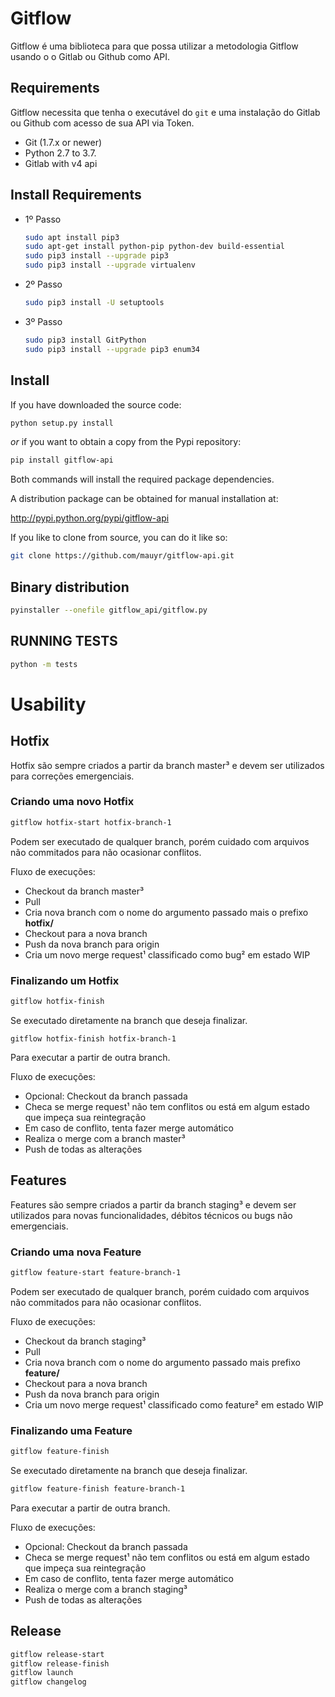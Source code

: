 # Gitflow
Gitflow é uma biblioteca para que possa utilizar a metodologia Gitflow usando o o Gitlab ou Github como API.

## Requirements
Gitflow necessita que tenha o executável do `git` e uma instalação do Gitlab ou Github com acesso de sua API via Token.

* Git (1.7.x or newer)
* Python 2.7 to 3.7.
* Gitlab with v4 api

## Install Requirements
* 1º Passo

    ```bash
    sudo apt install pip3
    sudo apt-get install python-pip python-dev build-essential
    sudo pip3 install --upgrade pip3
    sudo pip3 install --upgrade virtualenv
    ```

* 2º Passo

    ```bash
    sudo pip3 install -U setuptools
    ```

* 3º Passo

    ```bash
    sudo pip3 install GitPython
    sudo pip3 install --upgrade pip3 enum34
    ```


## Install
If you have downloaded the source code:

```bash
python setup.py install
```

*or* if you want to obtain a copy from the Pypi repository:

```bash
pip install gitflow-api
```

Both commands will install the required package dependencies.

A distribution package can be obtained for manual installation at:

http://pypi.python.org/pypi/gitflow-api

If you like to clone from source, you can do it like so:

```bash
git clone https://github.com/mauyr/gitflow-api.git
```

## Binary distribution

```bash
pyinstaller --onefile gitflow_api/gitflow.py
```


## RUNNING TESTS

```bash
python -m tests
```


# Usability

## Hotfix
Hotfix são sempre criados a partir da branch master³ e devem ser utilizados para correções emergenciais.

### Criando uma novo Hotfix 
```bash
gitflow hotfix-start hotfix-branch-1
```

Podem ser executado de qualquer branch, porém cuidado com arquivos não commitados para não ocasionar conflitos.

Fluxo de execuções:
* Checkout da branch master³
* Pull
* Cria nova branch com o nome do argumento passado mais o prefixo **hotfix/**
* Checkout para a nova branch
* Push da nova branch para origin
* Cria um novo merge request¹ classificado como bug² em estado WIP

### Finalizando um Hotfix

```bash
gitflow hotfix-finish
```

Se executado diretamente na branch que deseja finalizar.

```
gitflow hotfix-finish hotfix-branch-1
```

Para executar a partir de outra branch.
 
Fluxo de execuções:
* Opcional: Checkout da branch passada
* Checa se merge request¹ não tem conflitos ou está em algum estado que impeça sua reintegração
* Em caso de conflito, tenta fazer merge automático
* Realiza o merge com a branch master³
* Push de todas as alterações

## Features
Features são sempre criados a partir da branch staging³ e devem ser utilizados para novas funcionalidades, débitos técnicos ou bugs não emergenciais.

### Criando uma nova Feature
```bash
gitflow feature-start feature-branch-1
```

Podem ser executado de qualquer branch, porém cuidado com arquivos não commitados para não ocasionar conflitos.

Fluxo de execuções:
* Checkout da branch staging³
* Pull
* Cria nova branch com o nome do argumento passado mais prefixo **feature/**
* Checkout para a nova branch
* Push da nova branch para origin
* Cria um novo merge request¹ classificado como feature² em estado WIP

### Finalizando uma Feature
```bash
gitflow feature-finish
```

Se executado diretamente na branch que deseja finalizar.

```bash
gitflow feature-finish feature-branch-1
```

Para executar a partir de outra branch.
 
Fluxo de execuções:
* Opcional: Checkout da branch passada
* Checa se merge request¹ não tem conflitos ou está em algum estado que impeça sua reintegração
* Em caso de conflito, tenta fazer merge automático
* Realiza o merge com a branch staging³
* Push de todas as alterações

## Release

```bash
gitflow release-start
gitflow release-finish
gitflow launch
gitflow changelog
```
